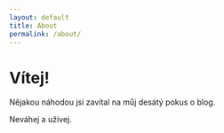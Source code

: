 ```yaml
---
layout: default
title: About
permalink: /about/
---
```

# Vítej!
Nějakou náhodou jsi zavítal na můj desátý pokus o blog.

Neváhej a užívej.
